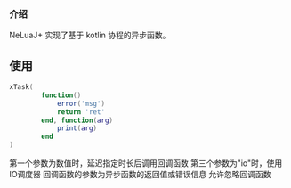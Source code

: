 ### 介绍
NeLuaJ+ 实现了基于 kotlin 协程的异步函数。

## 使用
```lua
xTask(
        function()
            error('msg')
            return 'ret'
        end, function(arg)
            print(arg)
        end
)
```
第一个参数为数值时，延迟指定时长后调用回调函数
第三个参数为"io"时，使用IO调度器
回调函数的参数为异步函数的返回值或错误信息
允许忽略回调函数
